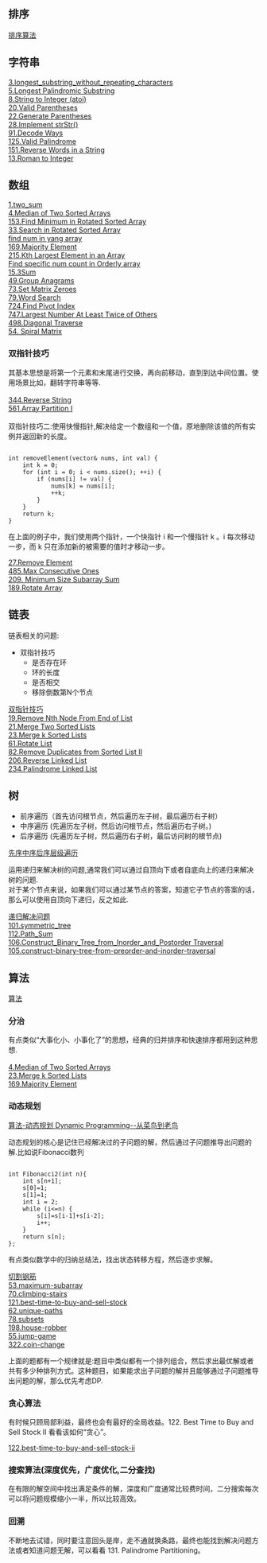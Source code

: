 
## 排序

[排序算法](./C%2B%2B/sort/main.cpp)

## 字符串

[3.longest_substring_without_repeating_characters](./C%2B%2B/string/3.longest_substring_without_repeating_characters.cpp)<br>
[5.Longest Palindromic Substring](./C%2B%2B/string/5.Longest_Palindromic_Substring.cpp)<br>
[8.String to Integer (atoi)](./C%2B%2B/string/8.String_to_Integer.cpp)<br>
[20.Valid Parentheses](./C%2B%2B/string/20.Valid_Parentheses.cpp)<br>
[22.Generate Parentheses](./C%2B%2B/string/22.Generate_parentheses.cpp)<br>
[28.Implement strStr()](./C%2B%2B/string/28.Implement_strStr.cpp)<br>
[91.Decode Ways](./C%2B%2B/string/91.Decode_Ways.cpp)<br>
[125.Valid Palindrome](./C%2B%2B/string/125.Valid_Palindrome.cpp)<br>
[151.Reverse Words in a String](./C%2B%2B/string/151.Reverse_Words_in_a_String.cpp)<br>
[13.Roman to Integer](./C%2B%2B/string/13.Roman_to_Integer.cpp)<br>
## 数组

[1.two_sum](./C%2B%2B/array/1.two_sum.cpp)<br>
[4.Median of Two Sorted Arrays](./C%2B%2B/array/4.Median_of_Two_Sorted_Arrays.cpp)<br>
[153.Find Minimum in Rotated Sorted Array](./C%2B%2B/array/153.Find_Minimum_in_Rotated_Sorted_Array.cpp)<br>
[33.Search in Rotated Sorted Array](./C%2B%2B/array/33.Search_in_Rotated_Sorted_Array.cpp)<br>
[find num in yang array](./C%2B%2B/array/find_num_in_yang_array.cpp)<br>
[169.Majority Element](./C%2B%2B/array/169.Majority_Element.cpp)<br>
[215.Kth Largest Element in an Array](./C%2B%2B/array/215.Kth_Largest_Element_in_an_Array.cpp)<br>
[Find specific num count in Orderly array](./C%2B%2B/array/Find_specific_num_count_in_Orderly_array.cpp)<br>
[15.3Sum](./C%2B%2B/array/15.3Sum.cpp)<br>
[49.Group Anagrams](./C%2B%2B/array/49.Group_Anagrams.cpp)<br>
[73.Set Matrix Zeroes](./C%2B%2B/array/73.Set_Matrix_Zeroes.cpp)<br>
[79.Word Search](./C%2B%2B/array/79.Word_Search.cpp)<br>
[724.Find Pivot Index](./C%2B%2B/array/724.Find_Pivot_Index.cpp)<br>
[747.Largest Number At Least Twice of Others](./C%2B%2B/array/747.Largest_Number_At_Least_Twice_of_Others.cpp)<br>
[498.Diagonal Traverse](./C%2B%2B/array/498.Diagonal_Traverse.cpp)<br>
[54. Spiral Matrix](./C%2B%2B/array/54.Spiral_Matrix.cpp)<br>

### 双指针技巧
其基本思想是将第一个元素和末尾进行交换，再向前移动，直到到达中间位置。使用场景比如，翻转字符串等等.<br><br>
[344.Reverse String](./C%2B%2B/array/344.Reverse_String.cpp)<br>
[561.Array Partition I](./C%2B%2B/array/561.Array_Partition_I.cpp)<br><br>
双指针技巧二:使用快慢指针,解决给定一个数组和一个值，原地删除该值的所有实例并返回新的长度。
<pre><code>
int removeElement(vector<int>& nums, int val) {
    int k = 0;
    for (int i = 0; i < nums.size(); ++i) {
        if (nums[i] != val) {
            nums[k] = nums[i];
            ++k;
        }
    }
    return k;
}
</code></pre>
在上面的例子中，我们使用两个指针，一个快指针 i 和一个慢指针 k 。i 每次移动一步，而 k 只在添加新的被需要的值时才移动一步。

[27.Remove Element](./C%2B%2B/array/27.Remove_Element.cpp)<br>
[485.Max Consecutive Ones](./C%2B%2B/array/485.Max_Consecutive_Ones.cpp)<br>
[209. Minimum Size Subarray Sum](./C%2B%2B/array/209.Minimum_Size_Subarray_Sum.cpp)<br>
[189.Rotate Array](./C%2B%2B/array/189.Rotate_Array.cpp)

## 链表
链表相关的问题:

* 双指针技巧
	* 是否存在环
	* 环的长度
	* 是否相交
	* 移除倒数第N个节点

[双指针技巧](./C%2B%2B/list/list_double_pointer.cpp)<br>
[19.Remove Nth Node From End of List](./C%2B%2B/list/19.Remove_Nth_Node_From_End_of_List.cpp)<br>
[21.Merge Two Sorted Lists](./C%2B%2B/list/21.Merge_Two_Sorted_Lists.cpp)<br>
[23.Merge k Sorted Lists](./C%2B%2B/list/23.Merge_k_Sorted_Lists.cpp)<br>
[61.Rotate List](./C%2B%2B/list/61.Rotate_List.cpp)<br>
[82.Remove Duplicates from Sorted List II](./C%2B%2B/list/82.Remove_Duplicates_from_Sorted_List_II.cpp)<br>
[206.Reverse Linked List](./C%2B%2B/list/206.Reverse_Linked_List.cpp)<br>
[234.Palindrome Linked List](./C%2B%2B/list/234.Palindrome_Linked_List.cpp)<br>
## 树
* 前序遍历（首先访问根节点，然后遍历左子树，最后遍历右子树）
* 中序遍历 (先遍历左子树，然后访问根节点，然后遍历右子树。)
* 后序遍历 (先遍历左子树，然后遍历右子树，最后访问树的根节点)


[先序中序后序层级遍历](./C%2B%2B/tree/orderTraversal.cpp)

运用递归来解决树的问题,通常我们可以通过自顶向下或者自底向上的递归来解决树的问题.<br>
对于某个节点来说，如果我们可以通过某节点的答案，知道它子节点的答案的话，那么可以使用自顶向下递归，反之如此.

[递归解决问题](./C%2B%2B/tree/maximum_depth_of_binary_tree.cpp)<br>
[101.symmetric_tree](./C%2B%2B/tree/101.symmetric_tree.cpp)<br>
[112.Path_Sum](./C%2B%2B/tree/112.Path_Sum.cpp)<br>
[106.Construct_Binary_Tree_from_Inorder_and_Postorder Traversal](./C%2B%2B/tree/106.Construct_Binary_Tree_from_Inorder_and_Postorder_Traversal.cpp)<br>
[105.construct-binary-tree-from-preorder-and-inorder-traversal](./C%2B%2B/tree/105.construct-binary-tree-from-preorder-and-inorder-traversal.cpp)

## 算法

[算法](./C%2B%2B/algorithm)

### 分治

有点类似“大事化小、小事化了”的思想，经典的归并排序和快速排序都用到这种思想.<br><br>
[4.Median of Two Sorted Arrays](./C%2B%2B/array/4.Median_of_Two_Sorted_Arrays.cpp)<br>
[23.Merge k Sorted Lists](./C%2B%2B/list/23.Merge_k_Sorted_Lists.cpp)<br>
[169.Majority Element](./C%2B%2B/array/169.Majority_Element.cpp)<br>


### 动态规划

[算法-动态规划 Dynamic Programming--从菜鸟到老鸟](https://blog.csdn.net/u013309870/article/details/75193592)<br>

动态规划的核心是记住已经解决过的子问题的解，然后通过子问题推导出问题的解.比如说Fibonacci数列

<pre><code>
int Fibonacci2(int n){
    int s[n+1];
    s[0]=1;
    s[1]=1;
    int i = 2;
    while (i<=n) {
        s[i]=s[i-1]+s[i-2];
        i++;
    }
    return s[n];
};
</code></pre>

有点类似数学中的归纳总结法，找出状态转移方程，然后逐步求解。 

[切割钢筋](./C%2B%2B/dp/cut-Rebar.cpp)<br>
[53.maximum-subarray](./C%2B%2B/dp/53.maximum-subarray.cpp)<br>
[70.climbing-stairs](./C%2B%2B/dp/70.climbing-stairs.cpp)<br>
[121.best-time-to-buy-and-sell-stock](./C%2B%2B/dp/121.best-time-to-buy-and-sell-stock.cpp)<br>
[62.unique-paths](./C%2B%2B/dp/62.unique-paths.cpp)<br>
[78.subsets](./C%2B%2B/dp/78.subsets.cpp)<br>
[198.house-robber](./C%2B%2B/dp/198.house-robber.cpp)<br>
[55.jump-game](./C%2B%2B/dp/55.jump-game.cpp)<br>
[322.coin-change](./C%2B%2B/dp/322.coin-change.cpp)

上面的题都有一个规律就是:题目中类似都有一个排列组合，然后求出最优解或者共有多少种排列方式。这种题目，如果能求出子问题的解并且能够通过子问题推导出问题的解，那么优先考虑DP.

### 贪心算法

有时候只顾局部利益，最终也会有最好的全局收益。122. Best Time to Buy and Sell Stock II 看看该如何“贪心”。

[122.best-time-to-buy-and-sell-stock-ii](./C%2B%2B/dp/122.best-time-to-buy-and-sell-stock-ii.cpp)<br>

### 搜索算法(深度优先，广度优化,二分查找)

在有限的解空间中找出满足条件的解，深度和广度通常比较费时间，二分搜索每次可以将问题规模缩小一半，所以比较高效。

### 回溯

不断地去试错，同时要注意回头是岸，走不通就换条路，最终也能找到解决问题方法或者知道问题无解，可以看看 131. Palindrome Partitioning。
